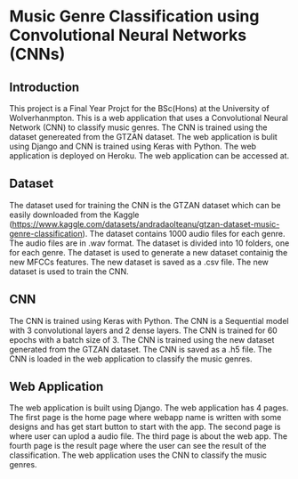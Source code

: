 # Music Genre Classification using Convolutional Neural Networks (CNNs)
## Introduction
This project is a Final Year Projct for the BSc(Hons) at the University of Wolverhanmpton. This is a web application that uses a Convolutional Neural Network (CNN) to classify music genres. The CNN is trained using the dataset genereated from the GTZAN dataset. The web application is bulit using Django and CNN is trained using Keras with Python. The web application is deployed on Heroku. The web application can be accessed at.

## Dataset
The dataset used for training the CNN is the GTZAN dataset which can be easily downloaded from the Kaggle (https://www.kaggle.com/datasets/andradaolteanu/gtzan-dataset-music-genre-classification). The dataset contains 1000 audio files for each genre. The audio files are in .wav format. The dataset is divided into 10 folders, one for each genre. The dataset is used to generate a new dataset containig the new MFCCs features. The new dataset is saved as a .csv file. The new dataset is used to train the CNN.

## CNN
The CNN is trained using Keras with Python. The CNN is a Sequential model with 3 convolutional layers and 2 dense layers. The CNN is trained for 60 epochs with a batch size of 3. The CNN is trained using the new dataset generated from the GTZAN dataset. The CNN is saved as a .h5 file. The CNN is loaded in the web application to classify the music genres.

## Web Application
The web application is built using Django. The web application has 4 pages. The first page is the home page where webapp name is written with some designs and has get start button to start with the app. The second page is where user can uplod a audio file. The third page is about the web app. The fourth page is the result page where the user can see the result of the classification. The web application uses the CNN to classify the music genres.